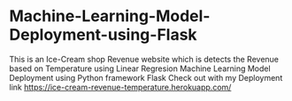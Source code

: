 # Machine-Learning-Model-Deployment-using-Flask
This is an Ice-Cream shop Revenue  website which is detects the Revenue based on Temperature using Linear Regresion Machine Learning  Model Deployment using Python framework Flask
Check out with my Deployment link https://ice-cream-revenue-temperature.herokuapp.com/
